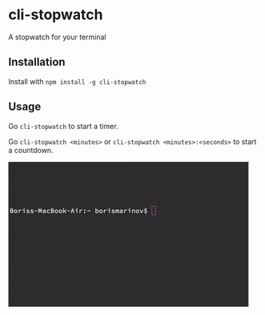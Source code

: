 cli-stopwatch
===
A stopwatch for your terminal

Installation
---
Install with `npm install -g cli-stopwatch`

Usage
---
Go `cli-stopwatch` to start a timer.

Go `cli-stopwatch <minutes>` or  `cli-stopwatch <minutes>:<seconds>` to start a countdown.

![usage](cli-stopwatch.gif)
